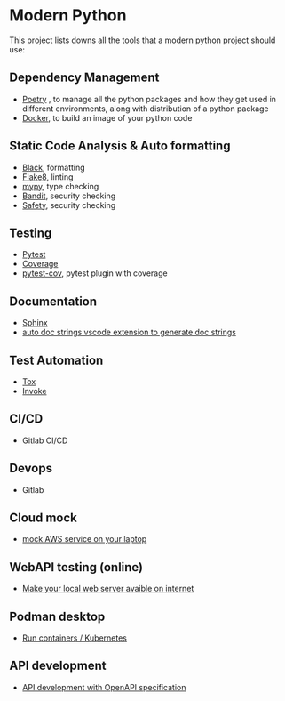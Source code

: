 # Modern Python

This project lists downs all the tools that a modern python project should use:


## Dependency Management
-   [Poetry](https://python-poetry.org) , to manage all the python packages and how they get used in different environments, along with distribution of a python package
-   [Docker](https://www.docker.com), to build an image of your python code

## Static Code Analysis & Auto formatting
-   [Black](https://github.com/psf/black), formatting
-   [Flake8](https://flake8.pycqa.org/en/latest/), linting
-   [mypy](https://mypy.readthedocs.io/en/stable/#), type checking
-   [Bandit](https://bandit.readthedocs.io/en/latest/), security checking
-   [Safety](https://github.com/pyupio/safety), security checking

## Testing
-   [Pytest](https://docs.pytest.org/en/7.2.x/)
-   [Coverage](https://coverage.readthedocs.io/en/7.0.5/)
-   [pytest-cov](https://github.com/pytest-dev/pytest-cov), pytest plugin with coverage

## Documentation
-   [Sphinx](https://www.sphinx-doc.org/en/master/)
-   [auto doc strings vscode extension to generate doc strings](https://marketplace.visualstudio.com/items?itemName=njpwerner.autodocstring)

## Test Automation
-   [Tox](https://tox.wiki/en/latest/)
-   [Invoke](https://www.pyinvoke.org)

## CI/CD
-   Gitlab CI/CD

## Devops
-   Gitlab

## Cloud mock
-   [mock AWS service on your laptop ](https://localstack.cloud)

## WebAPI testing (online)
-   [Make your local web server avaible on internet ](https://ngrok.com/) 

## Podman desktop
-   [Run containers / Kubernetes](https://podman-desktop.io/)

## API development
-   [API development with OpenAPI specification](https://swagger.io/)
